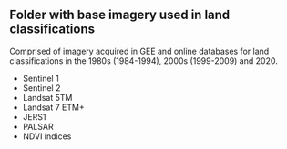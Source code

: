 ## Folder with base imagery used in land classifications

Comprised of imagery acquired in GEE and online databases for land classifications in the 1980s (1984-1994), 2000s (1999-2009) and 2020.

- Sentinel 1
- Sentinel 2 
- Landsat 5TM
- Landsat 7 ETM+
- JERS1
- PALSAR
- NDVI indices
